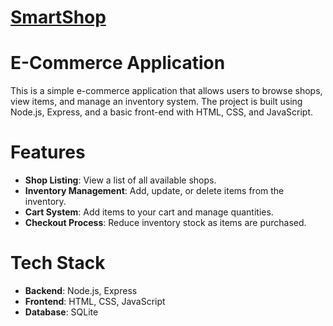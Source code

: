 # [SmartShop](https://mayank270906.github.io/SmartShop/frontend/index.html)
# E-Commerce Application

This is a simple e-commerce application that allows users to browse shops, view items, and manage an inventory system. The project is built using Node.js, Express, and a basic front-end with HTML, CSS, and JavaScript.

# Features

- **Shop Listing**: View a list of all available shops.
- **Inventory Management**: Add, update, or delete items from the inventory.
- **Cart System**: Add items to your cart and manage quantities.
- **Checkout Process**: Reduce inventory stock as items are purchased.

# Tech Stack

- **Backend**: Node.js, Express
- **Frontend**: HTML, CSS, JavaScript
- **Database**: SQLite
